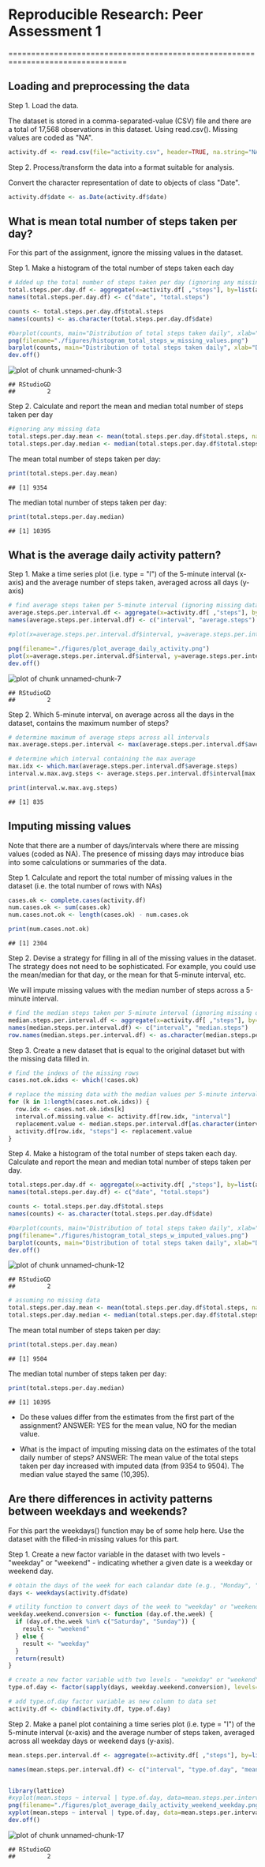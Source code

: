 # Reproducible Research: Peer Assessment 1

================================================================================


## Loading and preprocessing the data

Step 1. Load the data.

The dataset is stored in a comma-separated-value (CSV) file and there are a total of 17,568 observations in this dataset. Using read.csv(). Missing values are coded as "NA".


```r
activity.df <- read.csv(file="activity.csv", header=TRUE, na.string="NA")
```


Step 2. Process/transform the data into a format suitable for analysis.

Convert the character representation of date to objects of class "Date".


```r
activity.df$date <- as.Date(activity.df$date)
```


## What is mean total number of steps taken per day?

For this part of the assignment, ignore the missing values in the dataset.

Step 1. Make a histogram of the total number of steps taken each day


```r
# Added up the total number of steps taken per day (ignoring any missing data)
total.steps.per.day.df <- aggregate(x=activity.df[ ,"steps"], by=list(activity.df$date), FUN=sum, na.rm=TRUE)
names(total.steps.per.day.df) <- c("date", "total.steps")

counts <- total.steps.per.day.df$total.steps
names(counts) <- as.character(total.steps.per.day.df$date)

#barplot(counts, main="Distribution of total steps taken daily", xlab="Date")
png(filename="./figures/histogram_total_steps_w_missing_values.png")
barplot(counts, main="Distribution of total steps taken daily", xlab="Date")
dev.off()
```

![plot of chunk unnamed-chunk-3](figure/unnamed-chunk-3.png) 

```
## RStudioGD 
##         2
```


Step 2. Calculate and report the mean and median total number of steps taken per day


```r
#ignoring any missing data
total.steps.per.day.mean <- mean(total.steps.per.day.df$total.steps, na.rm=TRUE)
total.steps.per.day.median <- median(total.steps.per.day.df$total.steps, na.rm=TRUE)
```

The mean total number of steps taken per day:

```r
print(total.steps.per.day.mean)
```

```
## [1] 9354
```

The median total number of steps taken per day:

```r
print(total.steps.per.day.median)
```

```
## [1] 10395
```


## What is the average daily activity pattern?

Step 1. Make a time series plot (i.e. type = "l") of the 5-minute interval (x-axis) and the average number of steps taken, averaged across all days (y-axis)


```r
# find average steps taken per 5-minute interval (ignoring missing data)
average.steps.per.interval.df <- aggregate(x=activity.df[ ,"steps"], by=list(activity.df$interval), FUN=mean, na.rm=TRUE)
names(average.steps.per.interval.df) <- c("interval", "average.steps")

#plot(x=average.steps.per.interval.df$interval, y=average.steps.per.interval.df$average.steps, type="l", xlab="5-Minute Interval", ylab="Average Number Steps Taken", main="Average Daily Activity")

png(filename="./figures/plot_average_daily_activity.png")
plot(x=average.steps.per.interval.df$interval, y=average.steps.per.interval.df$average.steps, type="l", xlab="5-Minute Interval", ylab="Average Number Steps Taken", main="Average Daily Activity")
dev.off()
```

![plot of chunk unnamed-chunk-7](figure/unnamed-chunk-7.png) 

```
## RStudioGD 
##         2
```


Step 2. Which 5-minute interval, on average across all the days in the dataset, contains the maximum number of steps?


```r
# determine maximum of average steps across all intervals
max.average.steps.per.interval <- max(average.steps.per.interval.df$average.steps)

# determine which interval containing the max average
max.idx <- which.max(average.steps.per.interval.df$average.steps)
interval.w.max.avg.steps <- average.steps.per.interval.df$interval[max.idx]

print(interval.w.max.avg.steps)
```

```
## [1] 835
```


## Imputing missing values

Note that there are a number of days/intervals where there are missing values (coded as NA). The presence of missing days may introduce bias into some calculations or summaries of the data.

Step 1. Calculate and report the total number of missing values in the dataset (i.e. the total number of rows with NAs)


```r
cases.ok <- complete.cases(activity.df)
num.cases.ok <- sum(cases.ok)
num.cases.not.ok <- length(cases.ok) - num.cases.ok

print(num.cases.not.ok)
```

```
## [1] 2304
```


Step 2. Devise a strategy for filling in all of the missing values in the dataset. The strategy does not need to be sophisticated. For example, you could use the mean/median for that day, or the mean for that 5-minute interval, etc.

We will impute missing values with the median number of steps across a 5-minute interval.


```r
# find the median steps taken per 5-minute interval (ignoring missing data)
median.steps.per.interval.df <- aggregate(x=activity.df[ ,"steps"], by=list(activity.df$interval), FUN=median, na.rm=TRUE)
names(median.steps.per.interval.df) <- c("interval", "median.steps")
row.names(median.steps.per.interval.df) <- as.character(median.steps.per.interval.df$interval)
```


Step 3. Create a new dataset that is equal to the original dataset but with the missing data filled in.


```r
# find the indexs of the missing rows
cases.not.ok.idxs <- which(!cases.ok)

# replace the missing data with the median values per 5-minute interval
for (k in 1:length(cases.not.ok.idxs)) {
  row.idx <- cases.not.ok.idxs[k]
  interval.of.missing.value <- activity.df[row.idx, "interval"]
  replacement.value <- median.steps.per.interval.df[as.character(interval.of.missing.value), "median.steps"]
  activity.df[row.idx, "steps"] <- replacement.value
}
```


Step 4. Make a histogram of the total number of steps taken each day. Calculate and report the mean and median total number of steps taken per day.


```r
total.steps.per.day.df <- aggregate(x=activity.df[ ,"steps"], by=list(activity.df$date), FUN=sum, na.rm=FALSE)
names(total.steps.per.day.df) <- c("date", "total.steps")

counts <- total.steps.per.day.df$total.steps
names(counts) <- as.character(total.steps.per.day.df$date)

#barplot(counts, main="Distribution of total steps taken daily", xlab="Date")
png(filename="./figures/histogram_total_steps_w_imputed_values.png")
barplot(counts, main="Distribution of total steps taken daily", xlab="Date")
dev.off()
```

![plot of chunk unnamed-chunk-12](figure/unnamed-chunk-12.png) 

```
## RStudioGD 
##         2
```


```r
# assuming no missing data
total.steps.per.day.mean <- mean(total.steps.per.day.df$total.steps, na.rm=FALSE)
total.steps.per.day.median <- median(total.steps.per.day.df$total.steps, na.rm=FALSE)
```

The mean total number of steps taken per day:

```r
print(total.steps.per.day.mean)
```

```
## [1] 9504
```

The median total number of steps taken per day:

```r
print(total.steps.per.day.median)
```

```
## [1] 10395
```


- Do these values differ from the estimates from the first part of the assignment?
ANSWER: YES for the mean value, NO for the median value.

- What is the impact of imputing missing data on the estimates of the total daily number of steps?
ANSWER: The mean value of the total steps taken per day increased with imputed data (from 9354 to 9504).  The median value stayed the same (10,395).



## Are there differences in activity patterns between weekdays and weekends?

For this part the weekdays() function may be of some help here. Use the dataset with the filled-in missing values for this part.

Step 1. Create a new factor variable in the dataset with two levels - "weekday" or "weekend" - indicating whether a given date is a weekday or weekend day.


```r
# obtain the days of the week for each calandar date (e.g., "Monday", "Tuesday", etc.)
days <- weekdays(activity.df$date)

# utility function to convert days of the week to "weekday" or "weekend"
weekday.weekend.conversion <- function (day.of.the.week) {
  if (day.of.the.week %in% c("Saturday", "Sunday")) {
    result <- "weekend"
  } else {
    result <- "weekday"
  }
  return(result)
}

# create a new factor variable with two levels - "weekday" or "weekend"
type.of.day <- factor(sapply(days, weekday.weekend.conversion), levels=c("weekday", "weekend"))

# add type.of.day factor variable as new column to data set
activity.df <- cbind(activity.df, type.of.day)
```


Step 2. Make a panel plot containing a time series plot (i.e. type = "l") of the 5-minute interval (x-axis) and the average number of steps taken, averaged across all weekday days or weekend days (y-axis).


```r
mean.steps.per.interval.df <- aggregate(x=activity.df[ ,"steps"], by=list(activity.df$interval, activity.df$type.of.day), FUN=mean, na.rm=FALSE)

names(mean.steps.per.interval.df) <- c("interval", "type.of.day", "mean.steps")


library(lattice)
#xyplot(mean.steps ~ interval | type.of.day, data=mean.steps.per.interval.df, layout=c(1,2), type="l")
png(filename="./figures/plot_average_daily_activity_weekend_weekday.png")
xyplot(mean.steps ~ interval | type.of.day, data=mean.steps.per.interval.df, layout=c(1,2), type="l")
dev.off()
```

![plot of chunk unnamed-chunk-17](figure/unnamed-chunk-17.png) 

```
## RStudioGD 
##         2
```




